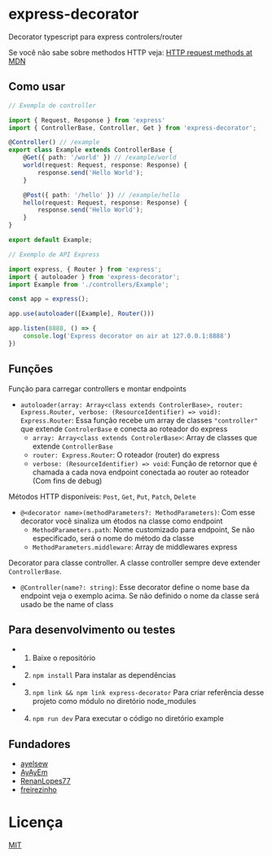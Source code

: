 # express-decorator

Decorator typescript para express controlers/router

Se você não sabe sobre methodos HTTP veja: [HTTP request methods at MDN](https://developer.mozilla.org/en-US/docs/Web/HTTP/Methods)

## Como usar

```ts
// Exemplo de controller

import { Request, Response } from 'express'
import { ControllerBase, Controller, Get } from 'express-decorator';

@Controller() // /example
export class Example extends ControllerBase {
    @Get({ path: '/world' }) // /example/world
    world(request: Request, response: Response) {
        response.send('Hello World');
    }

    @Post({ path: '/hello' }) // /example/hello
    hello(request: Request, response: Response) {
        response.send('Hello World');
    }
}

export default Example;
```

```ts
// Exemplo de API Express 

import express, { Router } from 'express';
import { autoloader } from 'express-decorator';
import Example from './controllers/Example';

const app = express();

app.use(autoloader([Example], Router()))

app.listen(8888, () => {
    console.log('Express decorator on air at 127.0.0.1:8888')
})

```

## Funções

Função para carregar controllers e montar endpoints 
- `autoloader(array: Array<class extends ControlerBase>, router: Express.Router, verbose: (ResourceIdentifier) => void): Express.Router`: Essa função recebe um array de classes `"controller"` que extende `ControlerBase` e conecta ao roteador do express  
    - `array: Array<class extends ControlerBase>`: Array de classes que extende `ControllerBase`  
    - `router: Express.Router`: O roteador (router) do express  
    - `verbose: (ResourceIdentifier) => void`: Função de retornor que é chamada a cada nova endpoint conectada ao router ao roteador (Com fins de debug)  

Métodos HTTP disponíveis: `Post`, `Get`, `Put`, `Patch`, `Delete`
- `@<decorator name>(methodParameters?: MethodParameters)`: Com esse decorator você sinaliza um étodos na classe como endpoint
    - `MethodParameters.path`: Nome customizado para endpoint, Se não especificado, será o nome do método da classe
    - `MethodParameters.middleware`: Array de middlewares express

Decorator para classe controller. A classe controller sempre deve extender `ControllerBase`.
- `@Controller(name?: string)`: Esse decorator define o nome base da endpoint veja o exemplo acima. Se não definido o nome da classe será usado be the name of class

## Para desenvolvimento ou testes

 - 1) Baixe o repositório
 - 2) `npm install` Para instalar as dependências
 - 3) `npm link && npm link express-decorator` Para criar referência desse projeto como módulo no diretório node_modules
 - 4) `npm run dev` Para executar o código no diretório example

## Fundadores
- [ayelsew](https://github.com/ayelsew)
- [AyAyEm](https://github.com/AyAyEm)
- [RenanLopes77](https://github.com/RenanLopes77)
- [freirezinho](https://github.com/freirezinho)

# Licença
[MIT](/LICENSE)